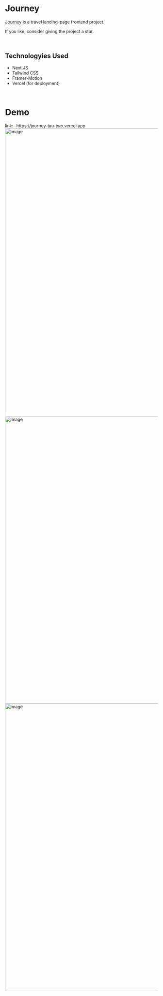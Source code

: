 <h1>Journey</h1>
<p><a href="https://journey-tau-two.vercel.app/">Journey</a> is a travel landing-page frontend project.</p>
<p>If you like, consider giving the project a star.</p>
<br/>
<h2>Technologyies Used</h2>
    <ul>
      <li>Next.JS</li>
      <li>Tailwind CSS</li>
      <li>Framer-Motion</li>
      <li>Vercel (for deployment)</li>
    </ul>
<br/>
<h1>Demo</h1>
link:- https://journey-tau-two.vercel.app
<br/>
<img width="948" alt="image" src="https://user-images.githubusercontent.com/96938880/217813835-417b7ab3-bdfc-484a-b71e-fdcaab7e4b3e.png">
<img width="946" alt="image" src="https://user-images.githubusercontent.com/96938880/217813949-323a616d-5c18-436a-a520-1113d995a6b1.png">
<img width="947" alt="image" src="https://user-images.githubusercontent.com/96938880/217814657-990f1b3c-1f9d-4da3-8012-7381d05cd055.png">
